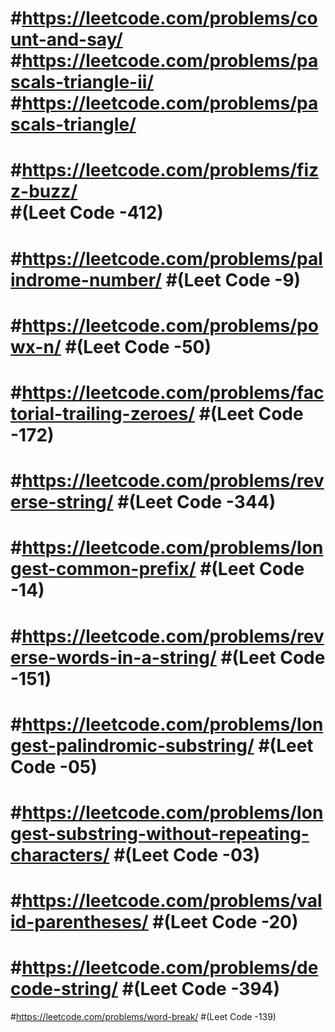 #https://leetcode.com/problems/count-and-say/
#https://leetcode.com/problems/pascals-triangle-ii/
#https://leetcode.com/problems/pascals-triangle/
==================================================
#https://leetcode.com/problems/fizz-buzz/       
#(Leet Code -412)
==================================================
#https://leetcode.com/problems/palindrome-number/
#(Leet Code -9)
==================================================
#https://leetcode.com/problems/powx-n/
#(Leet Code -50)
==================================================
#https://leetcode.com/problems/factorial-trailing-zeroes/
#(Leet Code -172)
==================================================
#https://leetcode.com/problems/reverse-string/
#(Leet Code -344)
==================================================
#https://leetcode.com/problems/longest-common-prefix/
#(Leet Code -14)
==================================================
#https://leetcode.com/problems/reverse-words-in-a-string/
#(Leet Code -151)
==================================================
#https://leetcode.com/problems/longest-palindromic-substring/
#(Leet Code -05)
==================================================
#https://leetcode.com/problems/longest-substring-without-repeating-characters/
#(Leet Code -03)
==================================================
#https://leetcode.com/problems/valid-parentheses/
#(Leet Code -20)
==================================================
#https://leetcode.com/problems/decode-string/
#(Leet Code -394)
==================================================
#https://leetcode.com/problems/word-break/
#(Leet Code -139)